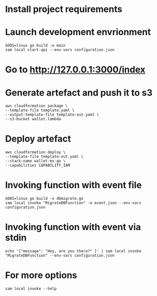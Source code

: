 # Install project requirements


# Launch development envrionment

```
GOOS=linux go build -o main
sam local start-api --env-vars configuration.json
```

# Go to http://127.0.0.1:3000/index

# Generate artefact and push it to s3

````
aws cloudformation package \
--template-file template.yaml \
--output-template-file template-out.yaml \
--s3-bucket wallet.lambda
````

# Deploy artefact

````
aws cloudformation deploy \
--template-file template-out.yaml \
--stack-name wallet-ms-go \
--capabilities CAPABILITY_IAM
````

# Invoking function with event file
```
GOOS=linux go build -o dbmigrate.go
sam local invoke "MigrateDBFunction" -e event.json --env-vars configuration.json
 ```

# Invoking function with event via stdin
```
echo '{"message": "Hey, are you there?" }' | sam local invoke "MigrateDBFunction" --env-vars configuration.json
 ```

# For more options
```
sam local invoke --help
 ```